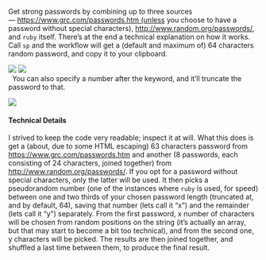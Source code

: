 Get strong passwords by combining up to three sources — https://www.grc.com/passwords.htm (unless you choose to have a password without special characters), http://www.random.org/passwords/, and `ruby` itself. There’s at the end a technical explanation on how it works.
 
Call `sp` and the workflow will get a (default and maximum of) 64 characters random password, and copy it to your clipboard.

![](http://i.imgur.com/P9pteQG.png)
![](http://i.imgur.com/JHl3Urg.png)<br>
 
You can also specify a number after the keyword, and it’ll truncate the password to that.

![](http://i.imgur.com/xIHKYKv.png)

#### Technical Details
I strived to keep the code very readable; inspect it at will. What this does is get a (about, due to some HTML escaping) 63 characters password from https://www.grc.com/passwords.htm and another (8 passwords, each consisting of 24 characters, joined together) from http://www.random.org/passwords/. If you opt for a password without special characters, only the latter will be used. It then picks a pseudorandom number (one of the instances where `ruby` is used, for speed) between one and two thirds of your chosen password length (truncated at, and by default, 64), saving that number (lets call it “x”) and the remainder (lets call it “y”) separately. From the first password, x number of characters will be chosen from random positions on the string (it’s actually an array, but that may start to become a bit too technical), and from the second one, y characters will be picked. The results are then joined together, and shuffled a last time between them, to produce the final result.
